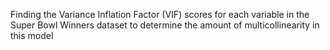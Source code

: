 Finding the Variance Inflation Factor (VIF) scores for each variable in the Super Bowl Winners dataset to determine the amount of multicollinearity in this model
